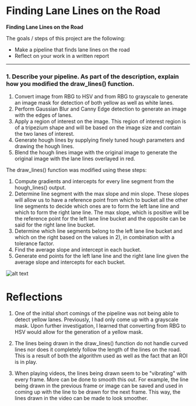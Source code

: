 # **Finding Lane Lines on the Road** 

**Finding Lane Lines on the Road**

The goals / steps of this project are the following:
* Make a pipeline that finds lane lines on the road
* Reflect on your work in a written report


[//]: # (Image References)

[image1]: ./examples/grayscale.jpg "Grayscale"

---


### 1. Describe your pipeline. As part of the description, explain how you modified the draw_lines() function.

1) Convert image from RBG to HSV and from RBG to grayscale to generate an image mask for detection of both yellow as well as white lanes.
2) Perform Gaussian Blur and Canny Edge detection to generate an image with the edges of lanes.
3) Apply a region of interest on the image. This region of interest region is of a tripezium shape and will be based on the image size and contain the two lanes of interest.
4) Generate hough lines by supplying finely tuned hough parameters and drawing the hough lines.
5) Blend the hough lines image with the original image to generate the original image with the lane lines overlayed in red.

The draw_lines() function was modified using these steps:
1) Compute gradients and intercepts for every line segment from the hough_lines() output.
2) Determine line segment with the max slope and min slope. 
These slopes will allow us to have a reference point from which to bucket all the other line segments to decide which ones are to form the left lane line and which to form the right lane line. The max slope, which is positive will be the reference point for the left lane line bucket and the opposite can be said for the right lane line bucket.
3) Determine which line segments belong to the left lane line bucket and which on the right based on the values in 2), in combination with a tolerance factor.
4) Find the average slope and intercept in each bucket.
5) Generate end points for the left lane line and the right lane line given the average slope and intercepts for each bucket.

![alt text][image1]

# Reflections

1) One of the initial short comings of the pipeline was not being able to detect yellow lanes.
Previously, I had only come up with a grayscale mask. Upon further investigation, I learned that converting from RBG to HSV would allow for the generation of a yellow mask.

2) The lines being drawn in the draw_lines() function do not handle curved lines nor does it completely follow the length of the lines on the road. This is a result of both the algorithm used as well as the fact that an ROI is in play.

3) When playing videos, the lines being drawn seem to be "vibrating" with every frame. More can be done to smooth this out.
For example, the line being drawn in the previous frame or image can be saved and used in coming up with the line to be drawn for the next frame. This way, the lines drawn in the video can be made to look smoother.

